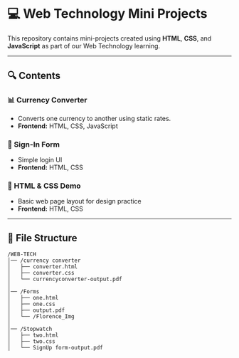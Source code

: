 # 💻 Web Technology Mini Projects

This repository contains mini-projects created using **HTML**, **CSS**, and **JavaScript** as part of our Web Technology learning.

---

## 🔍 Contents

### 📊 Currency Converter
- Converts one currency to another using static rates.
- **Frontend:** HTML, CSS, JavaScript

### 🔐 Sign-In Form
- Simple login UI
- **Frontend:** HTML, CSS

### 🎨 HTML & CSS Demo
- Basic web page layout for design practice
- **Frontend:** HTML, CSS

---

## 📂 File Structure

```
/WEB-TECH
│── /currency converter
│   ├── converter.html
│   ├── converter.css
│   └── currencyconverter-output.pdf
│
│── /Forms
│   ├── one.html
│   ├── one.css
│   ├── output.pdf
│   └── /Florence_Img
│
│── /Stopwatch
│   ├── two.html
│   ├── two.css
│   └── SignUp form-output.pdf
```
